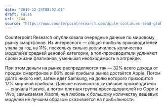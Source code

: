 ```yaml
---
date: "2019-12-24T08:02:01"
draft: False
url: /744
source: "https://www.counterpointresearch.com/apple-continues-lead-global-handset-industry-profit-share/"
---
```


Counterpoint Research опубликовала очередные данные по мировому рынку смартфонов. Из интересного — общая прибыль производителей упала за год на 11%, поскольку сильно увеличилось количество моделей в средней ценовой категории, а топ-производители удлиняют сроки жизни флагманов, уменьшая необходимость в апгрейде.

При этом деньги на рынке распределяются так — 32% всего дохода от продаж смартфонов и 66% всей прибыли рынка достаётся Apple. Потом долго никого нет, затем идет Samsung, на долю которого приходится 17% мировой прибыли. Дальше начинаются китайские производители — сначала Huawei, а потом плотная группа преследователей из Oppo и Vivo, замыкаемая Xiaomi, чья любовь к большому количеству дешевых моделей не лучшим образом сказывается на прибыльности.
